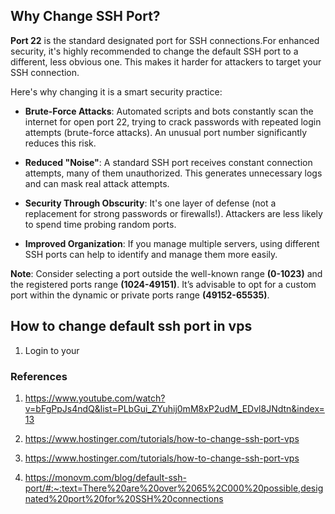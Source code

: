 ## Why Change SSH Port?

**Port 22** is the standard designated port for SSH connections.For enhanced security, it's highly recommended to change the default SSH port to a different, less obvious one. This makes it harder for attackers to target your SSH connection.

Here's why changing it is a smart security practice:

- **Brute-Force Attacks**: Automated scripts and bots constantly scan the internet for open port 22, trying to crack passwords with repeated login attempts (brute-force attacks). An unusual port number significantly reduces this risk.

- **Reduced "Noise"**: A standard SSH port receives constant connection attempts, many of them unauthorized. This generates unnecessary logs and can mask real attack attempts.

- **Security Through Obscurity**: It's one layer of defense (not a replacement for strong passwords or firewalls!). Attackers are less likely to spend time probing random ports.

- **Improved Organization**: If you manage multiple servers, using different SSH ports can help to identify and manage them more easily.

**Note**: Consider selecting a port outside the well-known range **(0-1023)** and the registered ports range **(1024-49151)**. It’s advisable to opt for a custom port within the dynamic or private ports range **(49152-65535)**.

## How to change default ssh port in vps

1. Login to your

### References

1. https://www.youtube.com/watch?v=bFgPpJs4ndQ&list=PLbGui_ZYuhij0mM8xP2udM_EDvl8JNdtn&index=13

2. https://www.hostinger.com/tutorials/how-to-change-ssh-port-vps

3. https://www.hostinger.com/tutorials/how-to-change-ssh-port-vps

4. https://monovm.com/blog/default-ssh-port/#:~:text=There%20are%20over%2065%2C000%20possible,designated%20port%20for%20SSH%20connections
